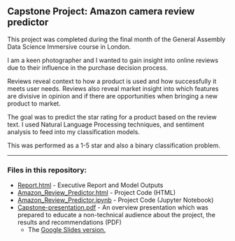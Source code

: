 ## Capstone Project: Amazon camera review predictor

This project was completed during the final month of the General Assembly Data Science Immersive course in London.

I am a keen photographer and I wanted to gain insight into online reviews due to their influence in the purchase decision process. 

Reviews reveal context to how a product is used and how successfully it meets user needs. Reviews also reveal market insight into which features are divisive in opinion and if there are opportunities when bringing a new product to market. 

The goal was to predict the star rating for a product based on the review text. I used Natural Language Processing techniques, and sentiment analysis to feed into my classification models.

This was performed as a 1-5 star and also a binary classification problem. 


- - - -

### Files in this repository:

* [Report.html](https://mayanpatel.github.io/Predicting-Camera-Reviews-Amazon/Report.html) - Executive Report and Model Outputs 
* [Amazon_Review_Predictor.html](https://mayanpatel.github.io/Predicting-Camera-Reviews-Amazon/Amazon_Review_Predictor.html) - Project Code (HTML)
* [Amazon_Review_Predictor.ipynb](Amazon_Review_Predictor.ipynb) - Project Code (Jupyter Notebook)
* [Capstone-presentation.pdf](https://mayanpatel.github.io/Predicting-Camera-Reviews-Amazon/docs/Capstone_presentation.pptx) - An overview presentation which was prepared to educate a non-technical audience about the project, the results and  recommendations (PDF)
  * The [Google Slides version.](https://docs.google.com/presentation/d/')
 


